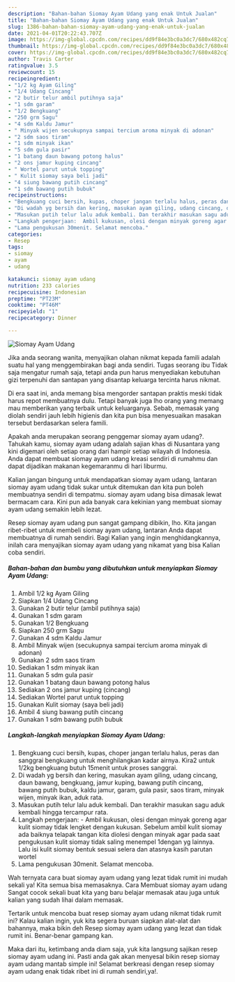 ```yaml
---
description: "Bahan-bahan Siomay Ayam Udang yang enak Untuk Jualan"
title: "Bahan-bahan Siomay Ayam Udang yang enak Untuk Jualan"
slug: 1386-bahan-bahan-siomay-ayam-udang-yang-enak-untuk-jualan
date: 2021-04-01T20:22:43.707Z
image: https://img-global.cpcdn.com/recipes/dd9f84e3bc0a3dc7/680x482cq70/siomay-ayam-udang-foto-resep-utama.jpg
thumbnail: https://img-global.cpcdn.com/recipes/dd9f84e3bc0a3dc7/680x482cq70/siomay-ayam-udang-foto-resep-utama.jpg
cover: https://img-global.cpcdn.com/recipes/dd9f84e3bc0a3dc7/680x482cq70/siomay-ayam-udang-foto-resep-utama.jpg
author: Travis Carter
ratingvalue: 3.5
reviewcount: 15
recipeingredient:
- "1/2 kg Ayam Giling"
- "1/4 Udang Cincang"
- "2 butir telur ambil putihnya saja"
- "1 sdm garam"
- "1/2 Bengkuang"
- "250 grm Sagu"
- "4 sdm Kaldu Jamur"
- " Minyak wijen secukupnya sampai tercium aroma minyak di adonan"
- "2 sdm saos tiram"
- "1 sdm minyak ikan"
- "5 sdm gula pasir"
- "1 batang daun bawang potong halus"
- "2 ons jamur kuping cincang"
- " Wortel parut untuk topping"
- " Kulit siomay saya beli jadi"
- "4 siung bawang putih cincang"
- "1 sdm bawang putih bubuk"
recipeinstructions:
- "Bengkuang cuci bersih, kupas, choper jangan terlalu halus, peras dan sanggrai bengkuang untuk menghilangkan kadar airnya. Kira2 untuk 1/2kg bengkuang butuh 15menit untuk proses sanggrai."
- "Di wadah yg bersih dan kering, masukan ayam giling, udang cincang, daun bawang, bengkuang, jamur kuping, bawang putih cincang, bawang putih bubuk, kaldu jamur, garam, gula pasir, saos tiram, minyak wijen, minyak ikan, aduk rata."
- "Masukan putih telur lalu aduk kembali. Dan terakhir masukan sagu aduk kembali hingga tercampur rata."
- "Langkah pengerjaan:  Ambil kukusan, olesi dengan minyak goreng agar kulit siomay tidak lengket dengan kukusan. Sebelum ambil kulit siomay ada baiknya telapak tangan kita diolesi dengan minyak agar pada saat pengukusan kulit siomay tidak saling menempel 1dengan yg lainnya. Lalu isi kulit siomay bentuk sesuai selera dan atasnya kasih parutan wortel"
- "Lama pengukusan 30menit. Selamat mencoba."
categories:
- Resep
tags:
- siomay
- ayam
- udang

katakunci: siomay ayam udang 
nutrition: 233 calories
recipecuisine: Indonesian
preptime: "PT23M"
cooktime: "PT46M"
recipeyield: "1"
recipecategory: Dinner

---
```



![Siomay Ayam Udang](https://img-global.cpcdn.com/recipes/dd9f84e3bc0a3dc7/680x482cq70/siomay-ayam-udang-foto-resep-utama.jpg)

Jika anda seorang wanita, menyajikan olahan nikmat kepada famili adalah suatu hal yang menggembirakan bagi anda sendiri. Tugas seorang ibu Tidak saja mengatur rumah saja, tetapi anda pun harus menyediakan kebutuhan gizi terpenuhi dan santapan yang disantap keluarga tercinta harus nikmat.

Di era  saat ini, anda memang bisa mengorder santapan praktis meski tidak harus repot membuatnya dulu. Tetapi banyak juga lho orang yang memang mau memberikan yang terbaik untuk keluarganya. Sebab, memasak yang diolah sendiri jauh lebih higienis dan kita pun bisa menyesuaikan masakan tersebut berdasarkan selera famili. 



Apakah anda merupakan seorang penggemar siomay ayam udang?. Tahukah kamu, siomay ayam udang adalah sajian khas di Nusantara yang kini digemari oleh setiap orang dari hampir setiap wilayah di Indonesia. Anda dapat membuat siomay ayam udang kreasi sendiri di rumahmu dan dapat dijadikan makanan kegemaranmu di hari liburmu.

Kalian jangan bingung untuk mendapatkan siomay ayam udang, lantaran siomay ayam udang tidak sukar untuk ditemukan dan kita pun boleh membuatnya sendiri di tempatmu. siomay ayam udang bisa dimasak lewat bermacam cara. Kini pun ada banyak cara kekinian yang membuat siomay ayam udang semakin lebih lezat.

Resep siomay ayam udang pun sangat gampang dibikin, lho. Kita jangan ribet-ribet untuk membeli siomay ayam udang, lantaran Anda dapat membuatnya di rumah sendiri. Bagi Kalian yang ingin menghidangkannya, inilah cara menyajikan siomay ayam udang yang nikamat yang bisa Kalian coba sendiri.

<!--inarticleads1-->

##### Bahan-bahan dan bumbu yang dibutuhkan untuk menyiapkan Siomay Ayam Udang:

1. Ambil 1/2 kg Ayam Giling
1. Siapkan 1/4 Udang Cincang
1. Gunakan 2 butir telur (ambil putihnya saja)
1. Gunakan 1 sdm garam
1. Gunakan 1/2 Bengkuang
1. Siapkan 250 grm Sagu
1. Gunakan 4 sdm Kaldu Jamur
1. Ambil  Minyak wijen (secukupnya sampai tercium aroma minyak di adonan)
1. Gunakan 2 sdm saos tiram
1. Sediakan 1 sdm minyak ikan
1. Gunakan 5 sdm gula pasir
1. Gunakan 1 batang daun bawang potong halus
1. Sediakan 2 ons jamur kuping (cincang)
1. Sediakan  Wortel parut untuk topping
1. Gunakan  Kulit siomay (saya beli jadi)
1. Ambil 4 siung bawang putih cincang
1. Gunakan 1 sdm bawang putih bubuk




<!--inarticleads2-->

##### Langkah-langkah menyiapkan Siomay Ayam Udang:

1. Bengkuang cuci bersih, kupas, choper jangan terlalu halus, peras dan sanggrai bengkuang untuk menghilangkan kadar airnya. Kira2 untuk 1/2kg bengkuang butuh 15menit untuk proses sanggrai.
1. Di wadah yg bersih dan kering, masukan ayam giling, udang cincang, daun bawang, bengkuang, jamur kuping, bawang putih cincang, bawang putih bubuk, kaldu jamur, garam, gula pasir, saos tiram, minyak wijen, minyak ikan, aduk rata.
1. Masukan putih telur lalu aduk kembali. Dan terakhir masukan sagu aduk kembali hingga tercampur rata.
1. Langkah pengerjaan:  - Ambil kukusan, olesi dengan minyak goreng agar kulit siomay tidak lengket dengan kukusan. Sebelum ambil kulit siomay ada baiknya telapak tangan kita diolesi dengan minyak agar pada saat pengukusan kulit siomay tidak saling menempel 1dengan yg lainnya. Lalu isi kulit siomay bentuk sesuai selera dan atasnya kasih parutan wortel
1. Lama pengukusan 30menit. Selamat mencoba.




Wah ternyata cara buat siomay ayam udang yang lezat tidak rumit ini mudah sekali ya! Kita semua bisa memasaknya. Cara Membuat siomay ayam udang Sangat cocok sekali buat kita yang baru belajar memasak atau juga untuk kalian yang sudah lihai dalam memasak.

Tertarik untuk mencoba buat resep siomay ayam udang nikmat tidak rumit ini? Kalau kalian ingin, yuk kita segera buruan siapkan alat-alat dan bahannya, maka bikin deh Resep siomay ayam udang yang lezat dan tidak rumit ini. Benar-benar gampang kan. 

Maka dari itu, ketimbang anda diam saja, yuk kita langsung sajikan resep siomay ayam udang ini. Pasti anda gak akan menyesal bikin resep siomay ayam udang mantab simple ini! Selamat berkreasi dengan resep siomay ayam udang enak tidak ribet ini di rumah sendiri,ya!.

